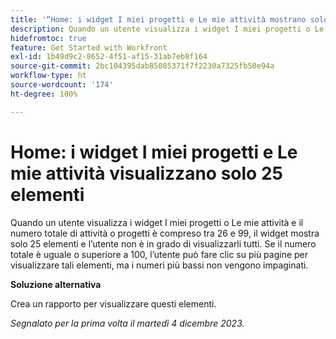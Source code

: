 ```yaml
---
title: '“Home: i widget I miei progetti e Le mie attività mostrano solo 25 elementi”'
description: Quando un utente visualizza i widget I miei progetti o Le mie attività e il numero totale di attività o progetti è compreso tra 26 e 99, il widget mostra solo 25 elementi e l’utente non è in grado di visualizzarli tutti. Se il numero totale è uguale o superiore a 100, l’utente può fare clic su più pagine per visualizzare tali elementi, ma i numeri più bassi non vengono impaginati.
hidefromtoc: true
feature: Get Started with Workfront
exl-id: 1b49d9c2-8652-4f51-af15-31ab7eb8f164
source-git-commit: 2bc104395dab85085371f7f2230a7325fb50e94a
workflow-type: ht
source-wordcount: '174'
ht-degree: 100%

---
```


# Home: i widget I miei progetti e Le mie attività visualizzano solo 25 elementi

Quando un utente visualizza i widget I miei progetti o Le mie attività e il numero totale di attività o progetti è compreso tra 26 e 99, il widget mostra solo 25 elementi e l’utente non è in grado di visualizzarli tutti. Se il numero totale è uguale o superiore a 100, l’utente può fare clic su più pagine per visualizzare tali elementi, ma i numeri più bassi non vengono impaginati.

**Soluzione alternativa**

Crea un rapporto per visualizzare questi elementi.

_Segnalato per la prima volta il martedì 4 dicembre 2023._
